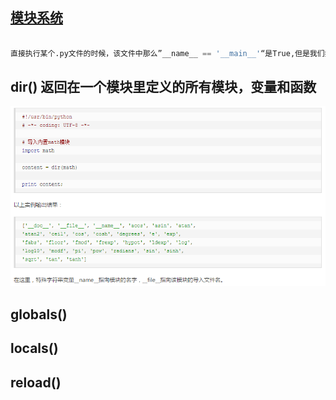 ## [模块系统](./demo/module)

```python

直接执行某个.py文件的时候，该文件中那么”__name__ == '__main__'“是True,但是我们如果从另外一个.py文件通过import导入该文件的时候，这时__name__的值就是我们这个py文件的名字而不是__main__。

```

## dir() 返回在一个模块里定义的所有模块，变量和函数
![](./img/mod.png)
## globals()

## locals()

## reload()
